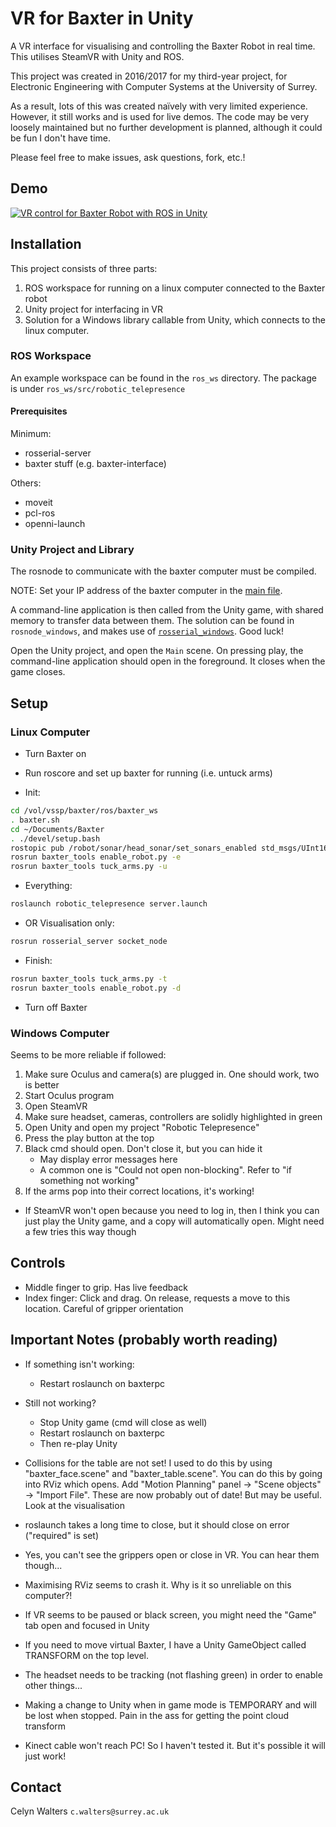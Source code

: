 # VR for Baxter in Unity

A VR interface for visualising and controlling the Baxter Robot in real time.
This utilises SteamVR with Unity and ROS.

This project was created in 2016/2017 for my third-year project, for Electronic Engineering with Computer Systems at the University of Surrey.

As a result, lots of this was created naïvely with very limited experience.
However, it still works and is used for live demos.
The code may be very loosely maintained but no further development is planned, although it could be fun I don't have time.

Please feel free to make issues, ask questions, fork, etc.!

## Demo

[![VR control for Baxter Robot with ROS in Unity](https://img.youtube.com/vi/jMmBaltZ3LY/0.jpg)](https://www.youtube.com/watch?v=jMmBaltZ3LY "VR control for Baxter Robot with ROS in Unity")

## Installation

This project consists of three parts:

1. ROS workspace for running on a linux computer connected to the Baxter robot
1. Unity project for interfacing in VR
1. Solution for a Windows library callable from Unity, which connects to the linux computer.

### ROS Workspace

An example workspace can be found in the `ros_ws` directory. The package is under `ros_ws/src/robotic_telepresence`

#### Prerequisites

Minimum:

- rosserial-server
- baxter stuff (e.g. baxter-interface)

Others:

- moveit
- pcl-ros
- openni-launch

### Unity Project and Library

The rosnode to communicate with the baxter computer must be compiled.

NOTE: Set your IP address of the baxter computer in the [main file](../master/rosnode_windows/ROSnode.cpp).

A command-line application is then called from the Unity game, with shared memory to transfer data between them.
The solution can be found in `rosnode_windows`, and makes use of [`rosserial_windows`](http://wiki.ros.org/rosserial_windows "ROS.org"). Good luck!

Open the Unity project, and open the `Main` scene.
On pressing play, the command-line application should open in the foreground.
It closes when the game closes.

## Setup

### Linux Computer

- Turn Baxter on
- Run roscore and set up baxter for running (i.e. untuck arms)

- Init:

```bash
cd /vol/vssp/baxter/ros/baxter_ws
. baxter.sh
cd ~/Documents/Baxter
. ./devel/setup.bash
rostopic pub /robot/sonar/head_sonar/set_sonars_enabled std_msgs/UInt16 0
rosrun baxter_tools enable_robot.py -e
rosrun baxter_tools tuck_arms.py -u
```

- Everything:

```bash
roslaunch robotic_telepresence server.launch
```

- OR Visualisation only:

```bash
rosrun rosserial_server socket_node
```

- Finish:

```bash
rosrun baxter_tools tuck_arms.py -t
rosrun baxter_tools enable_robot.py -d
```

- Turn off Baxter

### Windows Computer

Seems to be more reliable if followed:

1. Make sure Oculus and camera(s) are plugged in. One should work, two is better
1. Start Oculus program
1. Open SteamVR
1. Make sure headset, cameras, controllers are solidly highlighted in green
1. Open Unity and open my project "Robotic Telepresence"
1. Press the play button at the top
1. Black cmd should open. Don't close it, but you can hide it
    - May display error messages here
    - A common one is "Could not open non-blocking". Refer to "if something not working"
1. If the arms pop into their correct locations, it's working!

- If SteamVR won't open because you need to log in, then I think you can just play the Unity game, and a copy will automatically open. Might need a few tries this way though

## Controls

- Middle finger to grip. Has live feedback
- Index finger: Click and drag. On release, requests a move to this location. Careful of gripper orientation

## Important Notes (probably worth reading)

- If something isn't working:
  - Restart roslaunch on baxterpc
- Still not working?
  - Stop Unity game (cmd will close as well)
  - Restart roslaunch on baxterpc
  - Then re-play Unity

- Collisions for the table are not set!
    I used to do this by using "baxter_face.scene" and "baxter_table.scene".
    You can do this by going into RViz which opens.
    Add "Motion Planning" panel -> "Scene objects" -> "Import File".
    These are now probably out of date! But may be useful. Look at the visualisation

- roslaunch takes a long time to close, but it should close on error ("required" is set)

- Yes, you can't see the grippers open or close in VR. You can hear them though...

- Maximising RViz seems to crash it. Why is it so unreliable on this computer?!

- If VR seems to be paused or black screen, you might need the "Game" tab open and focused in Unity

- If you need to move virtual Baxter, I have a Unity GameObject called TRANSFORM on the top level.

- The headset needs to be tracking (not flashing green) in order to enable other things...

- Making a change to Unity when in game mode is TEMPORARY and will be lost when stopped. Pain in the ass for getting the point cloud transform

- Kinect cable won't reach PC! So I haven't tested it. But it's possible it will just work!

## Contact

Celyn Walters `c.walters@surrey.ac.uk`
